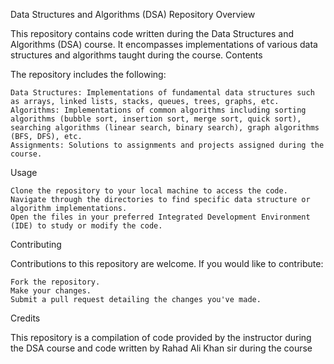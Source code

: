 Data Structures and Algorithms (DSA) Repository
Overview

This repository contains code written during the Data Structures and Algorithms (DSA) course. It encompasses implementations of various data structures and algorithms taught during the course.
Contents

The repository includes the following:

    Data Structures: Implementations of fundamental data structures such as arrays, linked lists, stacks, queues, trees, graphs, etc.
    Algorithms: Implementations of common algorithms including sorting algorithms (bubble sort, insertion sort, merge sort, quick sort), searching algorithms (linear search, binary search), graph algorithms (BFS, DFS), etc.
    Assignments: Solutions to assignments and projects assigned during the course.

Usage

    Clone the repository to your local machine to access the code.
    Navigate through the directories to find specific data structure or algorithm implementations.
    Open the files in your preferred Integrated Development Environment (IDE) to study or modify the code.

Contributing

Contributions to this repository are welcome. If you would like to contribute:

    Fork the repository.
    Make your changes.
    Submit a pull request detailing the changes you've made.

Credits

This repository is a compilation of code provided by the instructor during the DSA course and code written by Rahad Ali Khan sir during the course
